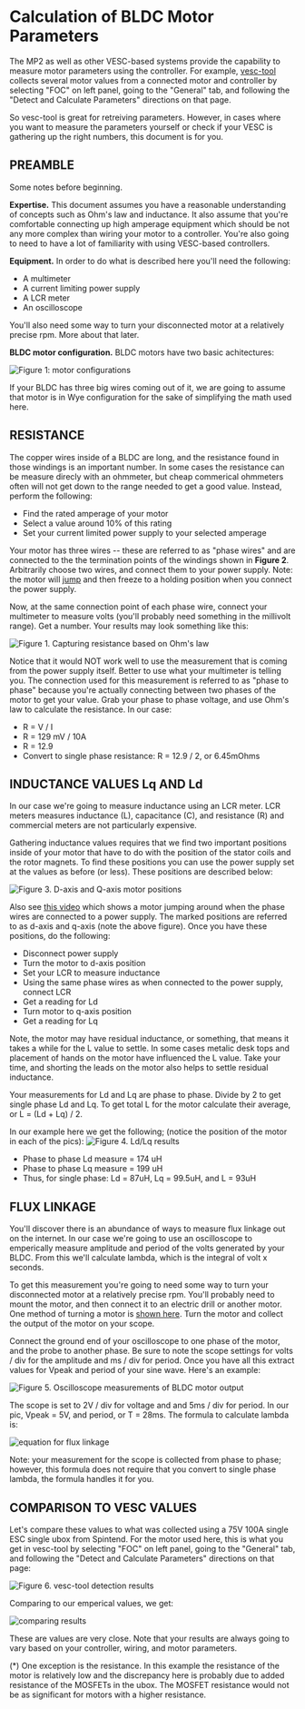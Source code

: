 # Calculation of BLDC Motor Parameters

The MP2 as well as other VESC-based systems provide the capability to measure motor parameters using the controller. For example, [vesc-tool](https://vesc-project.com/vesc_tool) collects several motor values from a connected motor and controller by selecting "FOC" on left panel, going to the "General" tab, and following the "Detect and Calculate Parameters" directions on that page. 

So vesc-tool is great for retreiving parameters. However, in cases where you want to measure the parameters yourself or check if your VESC is gathering up the right numbers, this document is for you. 

## PREAMBLE
Some notes before beginning.

**Expertise.** This document assumes you have a reasonable understanding of concepts such as Ohm's law and inductance. It also assume that you're comfortable connecting up high amperage equipment which should be not any more complex than wiring your motor to a controller. You're also going to need to have a lot of familiarity with using VESC-based controllers. 

**Equipment.** In order to do what is described here you'll need the following: 
* A multimeter
* A current limiting power supply
* A LCR meter
* An oscilloscope

You'll also need some way to turn your disconnected motor at a relatively precise rpm. More about that later. 

**BLDC motor configuration.** BLDC motors have two basic achitectures:

<img src="pics/MOTOR_PARAM_wye_v_delta.png" title="Figure 1: motor configurations">

If your BLDC has three big wires coming out of it, we are going to assume that motor is in Wye configuration for the sake of simplifying the math used here.

## RESISTANCE

The copper wires inside of a BLDC are long, and the resistance found in those windings is an important number. In some cases the resistance can be measure direcly with an ohmmeter, but cheap commerical ohmmeters often will not get down to the range needed to get a good value. Instead, perform the following:

* Find the rated amperage of your motor
* Select a value around 10% of this rating
* Set your current limited power supply to your selected amperage

Your motor has three wires -- these are referred to as "phase wires" and are connected to the the termination points of the windings shown in **Figure 2**. Arbitrarily choose two wires, and connect them to your power supply. Note: the motor will [jump](https://www.youtube.com/watch?v=oRXPFaZ0nJI) and then freeze to a holding position when you connect the power supply.

Now, at the same connection point of each phase wire, connect your multimeter to measure volts (you'll probably need something in the millivolt range). Get a number. Your results may look something like this:

<img src="pics/MOTOR_PARAM_resistance.png" title="Figure 1. Capturing resistance based on Ohm's law">

Notice that it would NOT work well to use the measurement that is coming from the power supply itself. Better to use what your multimeter is telling you. The connection used for this measurement is referred to as "phase to phase" because you're actually connecting between two phases of the motor to get your value. Grab your phase to phase voltage, and use Ohm's law to calculate the resistance. In our case:

* R = V / I
* R = 129 mV / 10A
* R = 12.9
* Convert to single phase resistance: R = 12.9 / 2, or 6.45mOhms

## INDUCTANCE VALUES Lq AND Ld
In our case we're going to measure inductance using an LCR meter. LCR meters measures inductance (L), capacitance (C), and resistance (R) and commercial meters are not particularly expensive.

Gathering inductance values requires that we find two important positions inside of your motor that have to do with the position of the stator coils and the rotor magnets. To find these positions you can use the power supply set at the values as before (or less). These positions are described below:

<img src="pics/MOTOR_PARAM_Ld_Lq1.png" title="Figure 3. D-axis and Q-axis motor positions">

Also see [this video](https://youtu.be/oRXPFaZ0nJI) which shows a motor jumping around when the phase wires are connected to a power supply. The marked positions are referred to as d-axis and q-axis (note the above figure). Once you have these positions, do the following:

* Disconnect power supply
* Turn the motor to d-axis position
* Set your LCR to measure inductance
* Using the same phase wires as when connected to the power supply, connect LCR
* Get a reading for Ld
* Turn motor to q-axis position
* Get a reading for Lq

Note, the motor may have residual inductance, or something, that means it takes a while for the L value to settle. In some cases metalic desk tops and placement of hands on the motor have influenced the L value. Take your time, and shorting the leads on the motor also helps to settle residual inductance.

Your measurements for Ld and Lq are phase to phase. Divide by 2 to get single phase Ld and Lq. To get total L for the motor calculate their average, or L = (Ld + Lq) / 2.

In our example here we get the following; (notice the position of the motor in each of the pics):
<img src="pics/MOTOR_PARAM_Ld_Lq2.png" title="Figure 4. Ld/Lq results">

* Phase to phase Ld measure = 174 uH
* Phase to phase Lq measure = 199 uH
* Thus, for single phase:  Ld = 87uH, Lq = 99.5uH, and L = 93uH

## FLUX LINKAGE
You'll discover there is an abundance of ways to measure flux linkage out on the internet. In our case we're going to use an oscilloscope to emperically measure amplitude and period of the volts generated by your BLDC. From this we'll calculate lambda, which is the integral of volt x seconds. 

To get this measurement you're going to need some way to turn your disconnected motor at a relatively precise rpm. You'll probably need to mount the motor, and then connect it to an electric drill or another motor. One method of turning a motor is [shown here](https://youtube.com/shorts/YvglKtxUaCQ). Turn the motor and collect the output of the motor on your scope.

Connect the ground end of your oscilloscope to one phase of the motor, and the probe to another phase. Be sure to note the scope settings for volts / div for the amplitude and ms / div for period. Once you have all this extract values for Vpeak and period of your sine wave. Here's an example:

<img src="pics/MOTOR_PARAM_scope.png" title="Figure 5. Oscilloscope measurements of BLDC motor output">

The scope is set to 2V / div for voltage and and 5ms / div for period. In our pic, Vpeak = 5V, and period, or T = 28ms. The formula to calculate lambda is:

<img src="pics/MOTOR_PARAM_lambda.png" title="equation for flux linkage">

Note: your measurement for the scope is collected from phase to phase; however, this formula does not require that you convert to single phase lambda, the formula handles it for you. 

## COMPARISON TO VESC VALUES

Let's compare these values to what was collected using a 75V 100A single ESC single ubox from Spintend. For the motor used here, this is what you get in vesc-tool by selecting "FOC" on left panel, going to the "General" tab, and following the "Detect and Calculate Parameters" directions on that page:

<img src="pics/MOTOR_PARAM_vesc-tool.png" title="Figure 6. vesc-tool detection results">

Comparing to our emperical values, we get:

<img src="pics/MOTOR_PARAM_table.png" title="comparing results">

These are values are very close. Note that your results are always going to vary based on your controller, wiring, and motor parameters. 

(*) One exception is the resistance. In this example the resistance of the motor is relatively low and the discrepancy here is probably due to added resistance of the MOSFETs in the ubox. The MOSFET resistance would not be as significant for motors with a higher resistance. 
